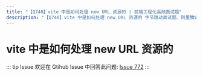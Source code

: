 ```yaml
---
title: "【Q740】vite 中是如何处理 new URL 资源的 | 前端工程化高频面试题"
description: "【Q740】vite 中是如何处理 new URL 资源的 字节跳动面试题、阿里腾讯面试题、美团小米面试题。"
---
```


# vite 中是如何处理 new URL 资源的

::: tip Issue
欢迎在 Gtihub Issue 中回答此问题: [Issue 772](https://github.com/shfshanyue/Daily-Question/issues/772)
:::
